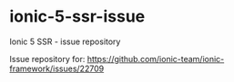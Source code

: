 # ionic-5-ssr-issue
Ionic 5 SSR - issue repository

Issue repository for: https://github.com/ionic-team/ionic-framework/issues/22709
